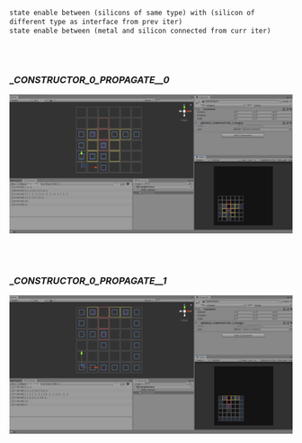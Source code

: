 <br>

```

state enable between (silicons of same type) with (silicon of different type as interface from prev iter)
state enable between (metal and silicon connected from curr iter)
  
```


<br>

### __CONSTRUCTOR_0_PROPAGATE__0_

![_](https://github.com/an-alch3mist/_CONSTRUCTOR/blob/main/_0/_CONSTRUCTOR_0_PROPAGATE__0.PNG)

<br><br>



### __CONSTRUCTOR_0_PROPAGATE__1_

![_](https://github.com/an-alch3mist/_CONSTRUCTOR/blob/main/_0/_CONSTRUCTOR_0_PROPAGATE__1.PNG)

